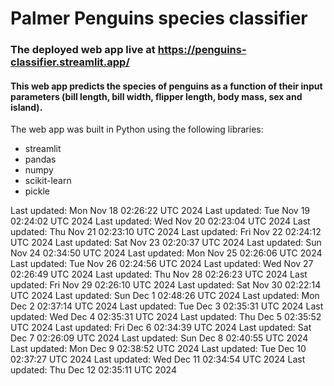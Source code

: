 # Palmer Penguins species classifier
### The deployed web app live at https://penguins-classifier.streamlit.app/
#### This web app predicts the species of penguins as a function of their input parameters (bill length, bill width, flipper length, body mass, sex and island).
The web app was built in Python using the following libraries:<br>
- streamlit
- pandas
- numpy
- scikit-learn
- pickle

Last updated: Mon Nov 18 02:26:22 UTC 2024
Last updated: Tue Nov 19 02:24:02 UTC 2024
Last updated: Wed Nov 20 02:23:04 UTC 2024
Last updated: Thu Nov 21 02:23:10 UTC 2024
Last updated: Fri Nov 22 02:24:12 UTC 2024
Last updated: Sat Nov 23 02:20:37 UTC 2024
Last updated: Sun Nov 24 02:34:50 UTC 2024
Last updated: Mon Nov 25 02:26:06 UTC 2024
Last updated: Tue Nov 26 02:24:56 UTC 2024
Last updated: Wed Nov 27 02:26:49 UTC 2024
Last updated: Thu Nov 28 02:26:23 UTC 2024
Last updated: Fri Nov 29 02:26:10 UTC 2024
Last updated: Sat Nov 30 02:22:14 UTC 2024
Last updated: Sun Dec  1 02:48:26 UTC 2024
Last updated: Mon Dec  2 02:37:14 UTC 2024
Last updated: Tue Dec  3 02:35:31 UTC 2024
Last updated: Wed Dec  4 02:35:31 UTC 2024
Last updated: Thu Dec  5 02:35:52 UTC 2024
Last updated: Fri Dec  6 02:34:39 UTC 2024
Last updated: Sat Dec  7 02:26:09 UTC 2024
Last updated: Sun Dec  8 02:40:55 UTC 2024
Last updated: Mon Dec  9 02:38:52 UTC 2024
Last updated: Tue Dec 10 02:37:27 UTC 2024
Last updated: Wed Dec 11 02:34:54 UTC 2024
Last updated: Thu Dec 12 02:35:11 UTC 2024
